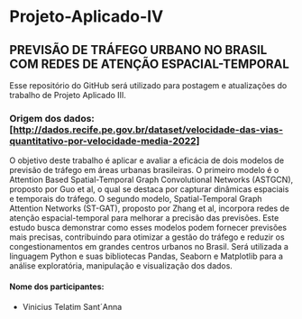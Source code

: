 # Projeto-Aplicado-IV

## PREVISÃO DE TRÁFEGO URBANO NO BRASIL COM REDES DE ATENÇÃO ESPACIAL-TEMPORAL

Esse repositório do GitHub será utilizado para postagem e atualizações do trabalho de Projeto Aplicado III.

### Origem dos dados: [http://dados.recife.pe.gov.br/dataset/velocidade-das-vias-quantitativo-por-velocidade-media-2022]


O objetivo deste trabalho é aplicar e avaliar a eficácia de dois modelos de previsão de tráfego em áreas urbanas brasileiras. O primeiro modelo é o Attention Based Spatial-Temporal Graph Convolutional Networks (ASTGCN), proposto por Guo et al, o qual se destaca por capturar dinâmicas espaciais e temporais do tráfego. O segundo modelo, Spatial-Temporal Graph Attention Networks (ST-GAT), proposto por Zhang et al, incorpora redes de atenção espacial-temporal para melhorar a precisão das previsões. Este estudo busca demonstrar como esses modelos podem fornecer previsões mais precisas, contribuindo para otimizar a gestão do tráfego e reduzir os congestionamentos em grandes centros urbanos no Brasil.
Será utilizada a linguagem Python e suas bibliotecas Pandas, Seaborn e Matplotlib para a análise exploratória, manipulação e visualização dos dados.


#### Nome dos participantes: 
- Vinicius Telatim Sant´Anna
